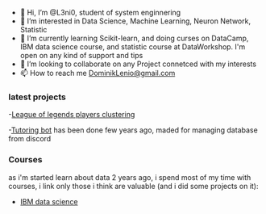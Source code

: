 - 👋 Hi, I’m @L3ni0, student of system enginnering
- 👀 I’m interested in Data Science, Machine Learning, Neuron Network, Statistic
- 🌱 I’m currently learning Scikit-learn, and doing curses on DataCamp, IBM data science course, and statistic course at DataWorkshop. I'm open on any kind of support and tips
- 💞️ I’m looking to collaborate on any Project connetced with my interests
- 📫 How to reach me DominikLenio@gmail.com

### latest projects
-[League of legends players clustering](https://github.com/L3ni0/League-of-Legends-player-clusteringClustering)

-[Tutoring bot](https://github.com/L3ni0/korko_bot) has been done few years ago, maded for managing database from discord


### Courses
as i'm started learn about data 2 years ago, i spend most of my time with courses, i link only those i think are valuable (and i did some projects on it):

- [IBM data science](https://github.com/L3ni0/Coursera_assignment/tree/main/Applied_Data_Science_Capstone)

<!---
L3ni0/L3ni0 is a ✨ special ✨ repository because its `README.md` (this file) appears on your GitHub profile.
You can click the Preview link to take a look at your changes.
--->

